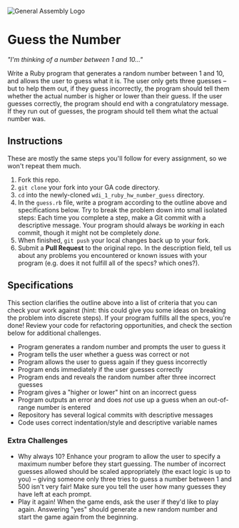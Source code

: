 ![General Assembly Logo](http://i.imgur.com/ke8USTq.png)

# Guess the Number

*"I'm thinking of a number between 1 and 10..."*

Write a Ruby program that generates a random number between 1 and 10, and allows the user to guess what it is. The user only gets three guesses &ndash; but to help them out, if they guess incorrectly, the program should tell them whether the actual number is higher or lower than their guess. If the user guesses correctly, the program should end with a congratulatory message. If they run out of guesses, the program should tell them what the actual number was.

## Instructions

These are mostly the same steps you'll follow for every assignment, so we won't repeat them much.

1. Fork this repo.
2. `git clone` your fork into your GA code directory.
3. `cd` into the newly-cloned `wdi_1_ruby_hw_number_guess` directory.
5. In the `guess.rb` file, write a program according to the outline above and specifications below. Try to break the problem down into small isolated steps: Each time you complete a step, make a Git commit with a descriptive message. Your program should always be *working* in each commit, though it might not be completely *done*.
6. When finished, `git push` your local changes back up to your fork.
7. Submit a **Pull Request** to the original repo. In the description field, tell us about any problems you encountered or known issues with your program (e.g. does it not fulfill all of the specs? which ones?).

## Specifications

This section clarifies the outline above into a list of criteria that you can check your work against (hint: this could give you some ideas on breaking the problem into discrete steps). If your program fulfills all the specs, you're done! Review your code for refactoring opportunities, and check the section below for additional challenges.

* Program generates a random number and prompts the user to guess it
* Program tells the user whether a guess was correct or not
* Program allows the user to guess again if they guess incorrectly
* Program ends immediately if the user guesses correctly
* Program ends and reveals the random number after three incorrect guesses
* Program gives a "higher or lower" hint on an incorrect guess
* Program outputs an error and does *not* use up a guess when an out-of-range number is entered
* Repository has several logical commits with descriptive messages
* Code uses correct indentation/style and descriptive variable names

### Extra Challenges

* Why always 10? Enhance your program to allow the user to specify a maximum number before they start guessing. The number of incorrect guesses allowed should be scaled appropriately (the exact logic is up to you) &ndash; giving someone only three tries to guess a number between 1 and 500 isn't very fair! Make sure you tell the user how many guesses they have left at each prompt.
* Play it again! When the game ends, ask the user if they'd like to play again. Answering "yes" should generate a new random number and start the game again from the beginning.
